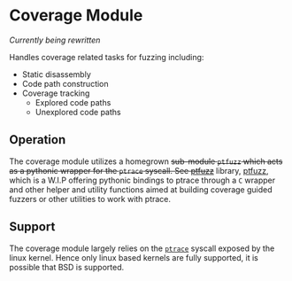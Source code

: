 # Coverage Module

_Currently being rewritten_

Handles coverage related tasks for fuzzing including:

-   Static disassembly
-   Code path construction
-   Coverage tracking
    -   Explored code paths
    -   Unexplored code paths

## Operation

The coverage module utilizes a homegrown ~~sub-module `ptfuzz` which acts as a pythonic wrapper for the `ptrace` syscall. See [ptfuzz](./ptfuzz/README.md)~~ library, [ptfuzz](#), which is a W.I.P offering pythonic bindings to ptrace through a `C` wrapper and other helper and utility functions aimed at building coverage guided fuzzers or other utilities to work with ptrace.

## Support

The coverage module largely relies on the [`ptrace`](https://man7.org/linux/man-pages/man2/ptrace.2.html) syscall exposed by the linux kernel. Hence only linux based kernels are fully supported, it is possible that BSD is supported.
